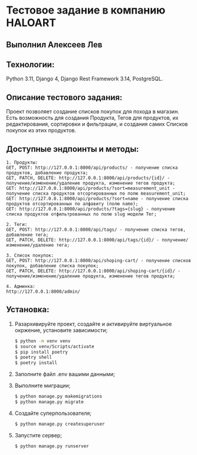 # Тестовое задание в компанию HALOART

## Выполнил Алексеев Лев

## Технологии:

Python 3.11, Django 4, Django Rest Framework 3.14, PostgreSQL.

## Описание тестового задания:
Проект позволяет создание списков покупок для похода в магазин. Есть возможность для создания Продукта, Тегов для продуктов, их редактирования, сортировки и фильтрации, и создания самих Списков покупок из этих продуктов.

## Доступные эндпоинты и методы:

    1. Продукты:
    GET, POST: http://127.0.0.1:8000/api/products/ - получение списка продуктов, добавление продукта;
    GET, PATCH, DELETE: http://127.0.0.1:8000/api/products/{id}/ - получение/изменение/удаление продукта, изменение тегов продукта;
    GET: http://127.0.0.1:8000/api/products/?sort=measurement_unit - получение списка продуктов отсортированных по полю measurement_unit;
    GET: http://127.0.0.1:8000/api/products/?sort=name - получение списка продуктов отсортированных по алфавиту (полю name);
    GET: http://127.0.0.1:8000/api/products/?tags={slug} - получение списка продуктов отфильтрованных по полю slug модели Тег;

    2. Теги:
    GET, POST: http://127.0.0.1:8000/api/tags/ - получение списка тегов, добавление тега;
    GET, PATCH, DELETE: http://127.0.0.1:8000/api/tags/{id}/ - получение/изменение/удаление тега;

    3. Список покупок:
    GET, POST: http://127.0.0.1:8000/api/shoping-cart/ - получение списков покупок, добавление списка покупок;
    GET, PATCH, DELETE: http://127.0.0.1:8000/api/shoping-cart/{id}/ - получение/изменение/удаление продукта, изменение тегов продукта;

    4. Админка: 
    http://127.0.0.1:8000/admin/


## Установка:

1. Разархивируйте проект, создайте и активируйте виртуальное окржение, установите зависимости;

    ```bash
    $ python -m venv venv
    $ source venv/Scripts/activate
    $ pip install poetry
    $ poetry shell
    $ poetry install
    ```

2. Заполните файл .env вашими данными;

3. Выполните миграции;

    ```bash
    $ python manage.py makemigrations
    $ python manage.py migrate
    ```

4. Создайте суперпользователя;

    ```bash
    $ python manage.py createsuperuser
    ```
5. Запустите сервер;

    ```bash
    $ python manage.py runserver
    ```

